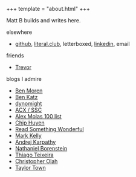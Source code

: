 +++
template = "about.html"
+++

Matt B builds and writes here.

elsewhere
- [github](https://github.com/yosemitebandit),
[literal.club](https://literal.club/@oakmachine),
letterboxed,
[linkedin](https://linkedin.com/in/mab43),
email

friends
- [Trevor](http://trevorshp.com)

blogs I admire
- [Ben Moren](https://benmoren.com)
- [Ben Katz](https://build-its-inprogress.blogspot.com/search/label/Pendulum)
- [dynomight](https://dynomight.net/)
- [ACX / SSC](https://slatestarcodex.com/2014/09/30/i-can-tolerate-anything-except-the-outgroup/)
- [Alex Molas 100 list](https://www.alexmolas.com/100-list)
- [Chip Huyen](https://huyenchip.com/blog/)
- [Read Something Wonderful](https://readsomethingwonderful.com/p/189/a-sense-of-where-you-are)
- [Mark Kelly](http://www.markrkelly.com/Blog/)
- [Andrej Karpathy](https://karpathy.medium.com/software-2-0-a64152b37c35)
- [Nathaniel Borenstein](https://guppylake.com/)
- [Thiago Teixeira](https://thiagot.com/index.html)
- [Christopher Olah](https://colah.github.io/posts/2015-09-Visual-Information/)
- [Taylor Town](https://taylor.town/)

